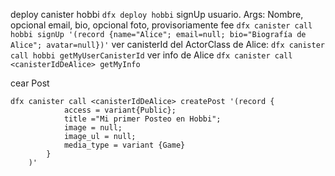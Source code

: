 deploy canister hobbi
```dfx deploy hobbi```
signUp usuario. Args: Nombre, opcional email, bio, opcional foto, provisoriamente fee
```dfx canister call hobbi signUp '(record {name="Alice"; email=null; bio="Biografía de Alice"; avatar=null})'```
ver canisterId del ActorClass de Alice:
```dfx canister call hobbi getMyUserCanisterId```
ver info de Alice
```dfx canister call <canisterIdDeAlice> getMyInfo```

cear Post
```
dfx canister call <canisterIdDeAlice> createPost '(record {
            access = variant{Public};
            title ="Mi primer Posteo en Hobbi";
            image = null;
            image_ul = null;
            media_type = variant {Game}
        }
    )'

```

